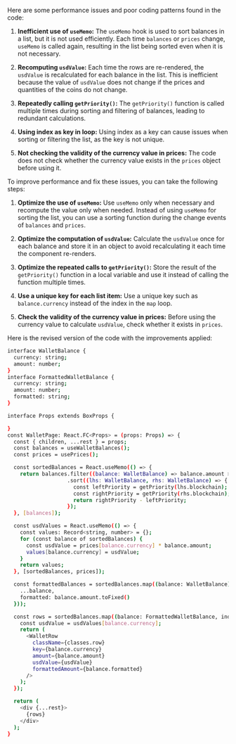 
Here are some performance issues and poor coding patterns found in the code:

1.  **Inefficient use of `useMemo`:** The `useMemo` hook is used to sort balances in a list, but it is not used efficiently. Each time `balances` or `prices` change, `useMemo` is called again, resulting in the list being sorted even when it is not necessary.
    
2.  **Recomputing `usdValue`:** Each time the rows are re-rendered, the `usdValue` is recalculated for each balance in the list. This is inefficient because the value of `usdValue` does not change if the prices and quantities of the coins do not change.
    
3.  **Repeatedly calling `getPriority()`:** The `getPriority()` function is called multiple times during sorting and filtering of balances, leading to redundant calculations.
    
4.  **Using index as key in loop:** Using index as a key can cause issues when sorting or filtering the list, as the key is not unique.
    
5.  **Not checking the validity of the currency value in prices:** The code does not check whether the currency value exists in the `prices` object before using it.
    

To improve performance and fix these issues, you can take the following steps:

1.  **Optimize the use of `useMemo`:** Use `useMemo` only when necessary and recompute the value only when needed. Instead of using `useMemo` for sorting the list, you can use a sorting function during the change events of `balances` and `prices`.
    
2.  **Optimize the computation of `usdValue`:** Calculate the `usdValue` once for each balance and store it in an object to avoid recalculating it each time the component re-renders.
    
3.  **Optimize the repeated calls to `getPriority()`:** Store the result of the `getPriority()` function in a local variable and use it instead of calling the function multiple times.
    
4.  **Use a unique key for each list item:** Use a unique key such as `balance.currency` instead of the index in the `map` loop.
    
5.  **Check the validity of the currency value in prices:** Before using the currency value to calculate `usdValue`, check whether it exists in `prices`.
    

Here is the revised version of the code with the improvements applied:
```bash
interface WalletBalance {
  currency: string;
  amount: number;
}
interface FormattedWalletBalance {
  currency: string;
  amount: number;
  formatted: string;
}

interface Props extends BoxProps {

}
const WalletPage: React.FC<Props> = (props: Props) => {
  const { children, ...rest } = props;
  const balances = useWalletBalances();
  const prices = usePrices();

  const sortedBalances = React.useMemo(() => {
    return balances.filter((balance: WalletBalance) => balance.amount > 0)
                   .sort((lhs: WalletBalance, rhs: WalletBalance) => {
                     const leftPriority = getPriority(lhs.blockchain);
                     const rightPriority = getPriority(rhs.blockchain);
                     return rightPriority - leftPriority;
                   });
  }, [balances]);

  const usdValues = React.useMemo(() => {
    const values: Record<string, number> = {};
    for (const balance of sortedBalances) {
      const usdValue = prices[balance.currency] * balance.amount;
      values[balance.currency] = usdValue;
    }
    return values;
  }, [sortedBalances, prices]);

  const formattedBalances = sortedBalances.map((balance: WalletBalance) => ({
    ...balance,
    formatted: balance.amount.toFixed()
  }));

  const rows = sortedBalances.map((balance: FormattedWalletBalance, index: number) => {
    const usdValue = usdValues[balance.currency];
    return (
      <WalletRow 
        className={classes.row}
        key={balance.currency}
        amount={balance.amount}
        usdValue={usdValue}
        formattedAmount={balance.formatted}
      />
    );
  });

  return (
    <div {...rest}>
      {rows}
    </div>
  );
}
```
